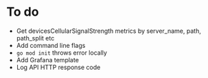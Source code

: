 # To do

- Get devicesCellularSignalStrength metrics by server_name, path, path_split etc
- Add command line flags
- `go mod init` throws error locally
- Add Grafana template
- Log API HTTP response code
